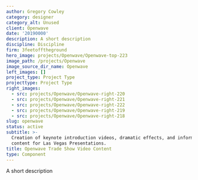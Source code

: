 ```yaml
---
author: Gregory Cowley
category: designer
category_alt: Unused
client: Openwave
date: '20190000'
description: A short description
discipline: Discipline
firm: 3feetofftheground
hero_image: projects/Openwave/Openwave-top-223
image_path: /projects/Openwave
image_source_dir_name: Openwave
left_images: []
project_type: Project Type
projecttype: Project Type
right_images:
  - src: projects/Openwave/Openwave-right-220
  - src: projects/Openwave/Openwave-right-221
  - src: projects/Openwave/Openwave-right-222
  - src: projects/Openwave/Openwave-right-219
  - src: projects/Openwave/Openwave-right-218
slug: openwave
status: active
subtitle: >-
  Creation of keynote introduction videos, dramatic effects, and informative
  content for Las Vegas Presentations.
title: Openwave Trade Show Video Content
type: Component
---
```

A short description

